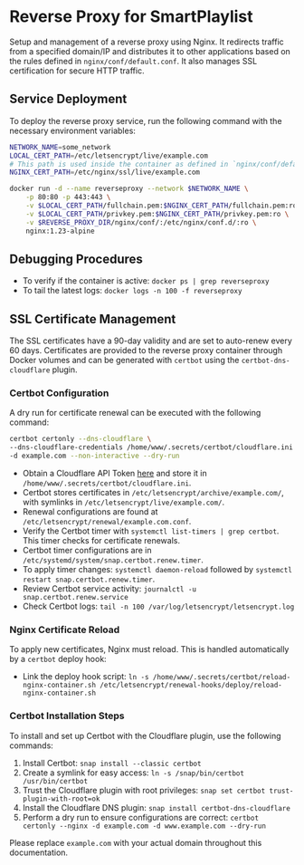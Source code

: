 # Reverse Proxy for SmartPlaylist

Setup and management of a reverse proxy using Nginx. It redirects traffic from a specified domain/IP and distributes it to other applications based on the rules defined in `nginx/conf/default.conf`. It also manages SSL certification for secure HTTP traffic.

## Service Deployment

To deploy the reverse proxy service, run the following command with the necessary environment variables:

```sh
NETWORK_NAME=some_network
LOCAL_CERT_PATH=/etc/letsencrypt/live/example.com
# This path is used inside the container as defined in `nginx/conf/default.conf`
NGINX_CERT_PATH=/etc/nginx/ssl/live/example.com

docker run -d --name reverseproxy --network $NETWORK_NAME \
    -p 80:80 -p 443:443 \
    -v $LOCAL_CERT_PATH/fullchain.pem:$NGINX_CERT_PATH/fullchain.pem:ro \
    -v $LOCAL_CERT_PATH/privkey.pem:$NGINX_CERT_PATH/privkey.pem:ro \
    -v $REVERSE_PROXY_DIR/nginx/conf/:/etc/nginx/conf.d/:ro \
    nginx:1.23-alpine
```

## Debugging Procedures

- To verify if the container is active: `docker ps | grep reverseproxy`
- To tail the latest logs: `docker logs -n 100 -f reverseproxy`

## SSL Certificate Management

The SSL certificates have a 90-day validity and are set to auto-renew every 60 days. Certificates are provided to the reverse proxy container through Docker volumes and can be generated with `certbot` using the `certbot-dns-cloudflare` plugin.

### Certbot Configuration

A dry run for certificate renewal can be executed with the following command:

```sh
certbot certonly --dns-cloudflare \
--dns-cloudflare-credentials /home/www/.secrets/certbot/cloudflare.ini \
-d example.com --non-interactive --dry-run
```

- Obtain a Cloudflare API Token [here](https://dash.cloudflare.com/profile/api-tokens) and store it in `/home/www/.secrets/certbot/cloudflare.ini`.
- Certbot stores certificates in `/etc/letsencrypt/archive/example.com/`, with symlinks in `/etc/letsencrypt/live/example.com/`.
- Renewal configurations are found at `/etc/letsencrypt/renewal/example.com.conf`.
- Verify the Certbot timer with `systemctl list-timers | grep certbot`. This timer checks for certificate renewals.
- Certbot timer configurations are in `/etc/systemd/system/snap.certbot.renew.timer`.
- To apply timer changes: `systemctl daemon-reload` followed by `systemctl restart snap.certbot.renew.timer`.
- Review Certbot service activity: `journalctl -u snap.certbot.renew.service`
- Check Certbot logs: `tail -n 100 /var/log/letsencrypt/letsencrypt.log`

### Nginx Certificate Reload

To apply new certificates, Nginx must reload. This is handled automatically by a `certbot` deploy hook:

- Link the deploy hook script: `ln -s /home/www/.secrets/certbot/reload-nginx-container.sh /etc/letsencrypt/renewal-hooks/deploy/reload-nginx-container.sh`

### Certbot Installation Steps

To install and set up Certbot with the Cloudflare plugin, use the following commands:

1. Install Certbot: `snap install --classic certbot`
2. Create a symlink for easy access: `ln -s /snap/bin/certbot /usr/bin/certbot`
3. Trust the Cloudflare plugin with root privileges: `snap set certbot trust-plugin-with-root=ok`
4. Install the Cloudflare DNS plugin: `snap install certbot-dns-cloudflare`
5. Perform a dry run to ensure configurations are correct: `certbot certonly --nginx -d example.com -d www.example.com --dry-run`

Please replace `example.com` with your actual domain throughout this documentation.
